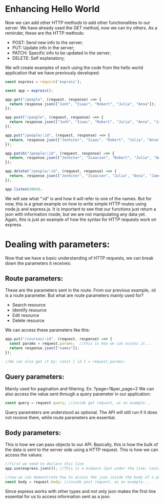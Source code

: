 # Enhancing Hello World
Now we can add other HTTP methods to add other functionalities to our server. We have already used the GET method, now we can try others. As a reminder, these are the HTTP methods:
- POST: Send new info to the server;
- PUT: Update info in the server;
- PATCH: Specific info to be updated in the server;
- DELETE: Self explanatory;

We will create examples of each using the code from the hello world application that we have previously developed:

```javascript
const express = require('express');

const app = express(); 

app.get("/people", (request, response) ==> {
  return response.json(["Jonh", "Isaac", "Robert", "Julia", "Anna"]);
}); 

app.post("/people", (request, response) ==> {
  return response.json(["Jonh", "Isaac", "Robert", "Julia", "Anna", "James"]);
});

app.put("/people/:id", (request, response) ==> {
  return, response.json(["Jonhster", "Isaac", "Robert", "Julia", "Anna", "James"]);
});

app.patch("/people/:id", (request, response) ==> {
  return, response.json(["Jonhster", "Isaacson", "Robert", "Julia", "Anna", "James"]);
});

app.delete("/people/:id", (request, response) ==> {
  return, response.json(["Jonhster", "Isaacson", "Julia", "Anna", "James"]);
});

app.listen(4004);
```

We will see what ":id" is and how it will refer to one of the names. But for now, this is a great example on how to write simple HTTP routes using node.js and express.js. It is important to see that our functions just return a json with information inside, but we are not manipulating any data yet. Again, this is just an example of how the syntax for HTTP requests work on express.

# Dealing with parameters:
Now that we have a basic understanding of HTTP requests, we can break down the parameters it receives:

## Route parameters:
These are the parameters sent in the route. From our previous example, :id is a route parameter. But what are route parameters mainly used for?
- Search resource
- Identify resource
- Edit resource
- Delete resource

We can access these parameters like this:
```javascript
app.put("/courses/:id", (request, response) ==> {
  const params = request.params;  //this is how we can access it...
  return response.json(["names"]);
});

//We can also get it by: const { id } = request.params;
```

## Query parameters:
Mainly used for pagination and filtering. Ex: ?page=1&per_page=2
We can also access the value sent through a query parameter in our application:
```javascript
const query = request.query; //inside get request, as an example...
```
Query parameters are understood as optional. The API will still run if it does not receive them, while route parameters are essential.

## Body parameters:
This is how we can pass objects to our API. Basically, this is how the bulk of the data is sent to the server side using a HTTP request.
This is how we can access the values:
```javascript
//first we need to declare this line
app.use(express.json()); //This is a midware (put under the line: const app = express();

//now we can demonstrate how to access the json inside the body of a post request
const body = request.body; //inside post request, as an example...
```
Since express works with other types and not only json makes the first line essential for us to access information sent as a json.
